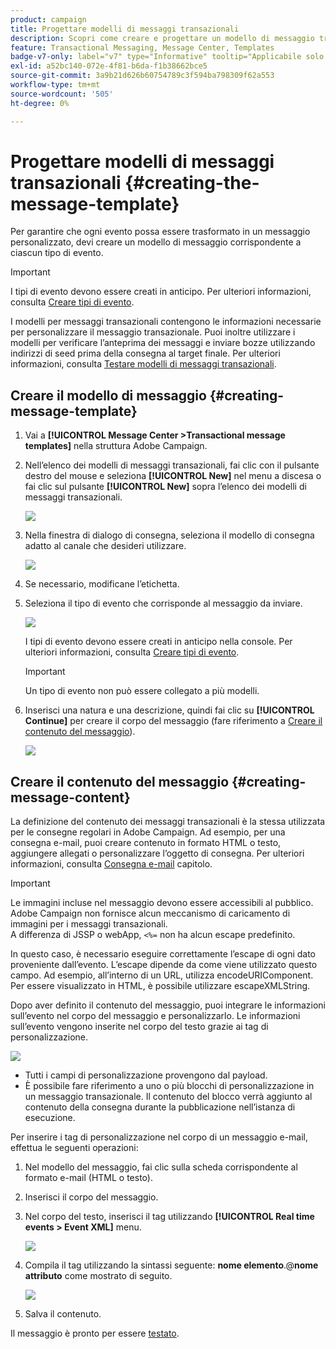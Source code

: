 ```yaml
---
product: campaign
title: Progettare modelli di messaggi transazionali
description: Scopri come creare e progettare un modello di messaggio transazionale in Adobe Campaign Classic
feature: Transactional Messaging, Message Center, Templates
badge-v7-only: label="v7" type="Informative" tooltip="Applicabile solo a Campaign Classic v7"
exl-id: a52bc140-072e-4f81-b6da-f1b38662bce5
source-git-commit: 3a9b21d626b60754789c3f594ba798309f62a553
workflow-type: tm+mt
source-wordcount: '505'
ht-degree: 0%

---
```


# Progettare modelli di messaggi transazionali {#creating-the-message-template}



Per garantire che ogni evento possa essere trasformato in un messaggio personalizzato, devi creare un modello di messaggio corrispondente a ciascun tipo di evento.

>[!IMPORTANT]
>
>I tipi di evento devono essere creati in anticipo. Per ulteriori informazioni, consulta [Creare tipi di evento](../../message-center/using/creating-event-types.md).

I modelli per messaggi transazionali contengono le informazioni necessarie per personalizzare il messaggio transazionale. Puoi inoltre utilizzare i modelli per verificare l’anteprima dei messaggi e inviare bozze utilizzando indirizzi di seed prima della consegna al target finale. Per ulteriori informazioni, consulta [Testare modelli di messaggi transazionali](../../message-center/using/testing-message-templates.md).

## Creare il modello di messaggio {#creating-message-template}

1. Vai a **[!UICONTROL Message Center >Transactional message templates]** nella struttura Adobe Campaign.

1. Nell’elenco dei modelli di messaggi transazionali, fai clic con il pulsante destro del mouse e seleziona **[!UICONTROL New]** nel menu a discesa o fai clic sul pulsante **[!UICONTROL New]** sopra l’elenco dei modelli di messaggi transazionali.

   ![](assets/messagecenter_create_model_001.png)

1. Nella finestra di dialogo di consegna, seleziona il modello di consegna adatto al canale che desideri utilizzare.

   ![](assets/messagecenter_create_model_002.png)

1. Se necessario, modificane l’etichetta.

1. Seleziona il tipo di evento che corrisponde al messaggio da inviare.

   ![](assets/messagecenter_create_model_003.png)

   I tipi di evento devono essere creati in anticipo nella console. Per ulteriori informazioni, consulta [Creare tipi di evento](../../message-center/using/creating-event-types.md).

   >[!IMPORTANT]
   >
   >Un tipo di evento non può essere collegato a più modelli.

1. Inserisci una natura e una descrizione, quindi fai clic su **[!UICONTROL Continue]** per creare il corpo del messaggio (fare riferimento a [Creare il contenuto del messaggio](#creating-message-content)).

   ![](assets/messagecenter_create_model_004.png)

## Creare il contenuto del messaggio {#creating-message-content}

La definizione del contenuto dei messaggi transazionali è la stessa utilizzata per le consegne regolari in Adobe Campaign. Ad esempio, per una consegna e-mail, puoi creare contenuto in formato HTML o testo, aggiungere allegati o personalizzare l’oggetto di consegna. Per ulteriori informazioni, consulta [Consegna e-mail](../../delivery/using/about-email-channel.md) capitolo.

>[!IMPORTANT]
>
>Le immagini incluse nel messaggio devono essere accessibili al pubblico. Adobe Campaign non fornisce alcun meccanismo di caricamento di immagini per i messaggi transazionali.\
>A differenza di JSSP o webApp, `<%=` non ha alcun escape predefinito.
>
>In questo caso, è necessario eseguire correttamente l’escape di ogni dato proveniente dall’evento. L’escape dipende da come viene utilizzato questo campo. Ad esempio, all’interno di un URL, utilizza encodeURIComponent. Per essere visualizzato in HTML, è possibile utilizzare escapeXMLString.

Dopo aver definito il contenuto del messaggio, puoi integrare le informazioni sull’evento nel corpo del messaggio e personalizzarlo. Le informazioni sull’evento vengono inserite nel corpo del testo grazie ai tag di personalizzazione.

![](assets/messagecenter_create_content_001.png)

* Tutti i campi di personalizzazione provengono dal payload.
* È possibile fare riferimento a uno o più blocchi di personalizzazione in un messaggio transazionale. Il contenuto del blocco verrà aggiunto al contenuto della consegna durante la pubblicazione nell’istanza di esecuzione.

Per inserire i tag di personalizzazione nel corpo di un messaggio e-mail, effettua le seguenti operazioni:

1. Nel modello del messaggio, fai clic sulla scheda corrispondente al formato e-mail (HTML o testo).

1. Inserisci il corpo del messaggio.

1. Nel corpo del testo, inserisci il tag utilizzando **[!UICONTROL Real time events > Event XML]** menu.

   ![](assets/messagecenter_create_custo_002.png)

1. Compila il tag utilizzando la sintassi seguente: **nome elemento**.@**nome attributo** come mostrato di seguito.

   ![](assets/messagecenter_create_custo_003.png)

1. Salva il contenuto.

Il messaggio è pronto per essere [testato](../../message-center/using/testing-message-templates.md).
